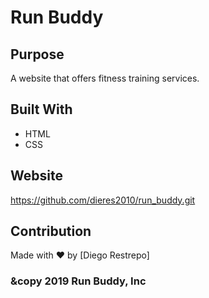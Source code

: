 # Run Buddy

## Purpose
A website that offers fitness training services.

## Built With
* HTML
* CSS

## Website
https://github.com/dieres2010/run_buddy.git

## Contribution
Made with ❤️ by [Diego Restrepo]

### &copy 2019 Run Buddy, Inc
